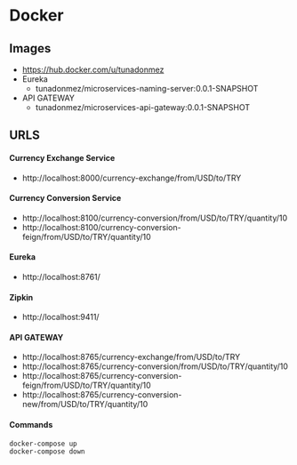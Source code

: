 # Docker

## Images

- https://hub.docker.com/u/tunadonmez
- Eureka
	- tunadonmez/microservices-naming-server:0.0.1-SNAPSHOT
- API GATEWAY
	- tunadonmez/microservices-api-gateway:0.0.1-SNAPSHOT

## URLS

#### Currency Exchange Service
- http://localhost:8000/currency-exchange/from/USD/to/TRY

#### Currency Conversion Service
- http://localhost:8100/currency-conversion/from/USD/to/TRY/quantity/10
- http://localhost:8100/currency-conversion-feign/from/USD/to/TRY/quantity/10

#### Eureka
- http://localhost:8761/

#### Zipkin
- http://localhost:9411/

#### API GATEWAY
- http://localhost:8765/currency-exchange/from/USD/to/TRY
- http://localhost:8765/currency-conversion/from/USD/to/TRY/quantity/10
- http://localhost:8765/currency-conversion-feign/from/USD/to/TRY/quantity/10
- http://localhost:8765/currency-conversion-new/from/USD/to/TRY/quantity/10

#### Commands
```
docker-compose up
docker-compose down
```
